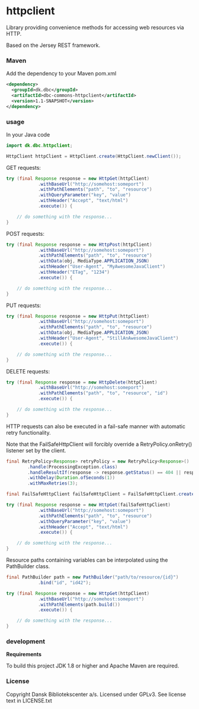 httpclient
==========

Library providing convenience methods for accessing web resources via HTTP.

Based on the Jersey REST framework.

### Maven

Add the dependency to your Maven pom.xml

```xml
<dependency>
  <groupId>dk.dbc</groupId>
  <artifactId>dbc-commons-httpclient</artifactId>
  <version>1.1-SNAPSHOT</version>
</dependency>
```

### usage

In your Java code

```java
import dk.dbc.httpclient;

HttpClient httpClient = HttpClient.create(HttpClient.newClient());
```

GET requests:

```java
try (final Response response = new HttpGet(httpClient)
            .withBaseUrl("http://somehost:someport")
            .withPathElements("path", "to", "resource")
            .withQueryParameter("key", "value")
            .withHeader("Accept", "text/html")
            .execute()) {

    // do something with the response...
}
```

POST requests:

```java
try (final Response response = new HttpPost(httpClient)
            .withBaseUrl("http://somehost:someport")
            .withPathElements("path", "to", "resource")
            .withData(obj, MediaType.APPLICATION_JSON)
            .withHeader("User-Agent", "MyAwesomeJavaClient")
            .withHeader("ETag", "1234")
            .execute()) {

    // do something with the response...
}
```

PUT requests:

```java
try (final Response response = new HttpPut(httpClient)
            .withBaseUrl("http://somehost:someport")
            .withPathElements("path", "to", "resource")
            .withData(obj, MediaType.APPLICATION_JSON)
            .withHeader("User-Agent", "StillAnAwesomeJavaClient")
            .execute()) {

    // do something with the response...
}
```

DELETE requests:

```java
try (final Response response = new HttpDelete(httpClient)
            .withBaseUrl("http://somehost:someport")
            .withPathElements("path", "to", "resource", "id")
            .execute()) {

    // do something with the response...
}
```

HTTP requests can also be executed in a fail-safe manner with automatic retry functionality.

Note that the FailSafeHttpClient will forcibly override a RetryPolicy.onRetry() listener set by the client.

```java
final RetryPolicy<Response> retryPolicy = new RetryPolicy<Response>()
        .handle(ProcessingException.class)
        .handleResultIf(response -> response.getStatus() == 404 || response.getStatus() == 500)
        .withDelay(Duration.ofSeconds(1))
        .withMaxRetries(3);

final FailSafeHttpClient failSafeHttpClient = FailSafeHttpClient.create(HttpClient.newClient(), retryPolicy);

try (final Response response = new HttpGet(failSafeHttpClient)
            .withBaseUrl("http://somehost:someport")
            .withPathElements("path", "to", "resource")
            .withQueryParameter("key", "value")
            .withHeader("Accept", "text/html")
            .execute()) {

    // do something with the response...
}
```

Resource paths containing variables can be interpolated using the PathBuilder class.

```java
final PathBuilder path = new PathBuilder("path/to/resource/{id}")
            .bind("id", "id42");

try (final Response response = new HttpGet(httpClient)
            .withBaseUrl("http://somehost:someport")
            .withPathElements(path.build())
            .execute()) {

    // do something with the response...
}
```

### development

**Requirements**

To build this project JDK 1.8 or higher and Apache Maven are required.

### License

Copyright Dansk Bibliotekscenter a/s. Licensed under GPLv3.
See license text in LICENSE.txt